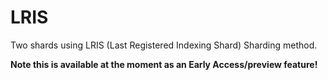 # LRIS

Two shards using LRIS (Last Registered Indexing Shard) Sharding method.

**Note this is available at the moment as an Early Access/preview feature!**
